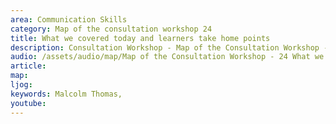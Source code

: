 ```yaml
---
area: Communication Skills
category: Map of the consultation workshop 24
title: What we covered today and learners take home points
description: Consultation Workshop - Map of the Consultation Workshop - 24 What we covered today and learners take home points
audio: /assets/audio/map/Map of the Consultation Workshop - 24 What we covered today and learners take home points - MQ.mp3
article: 
map:
ljog:  
keywords: Malcolm Thomas,
youtube: 
--- 
```

